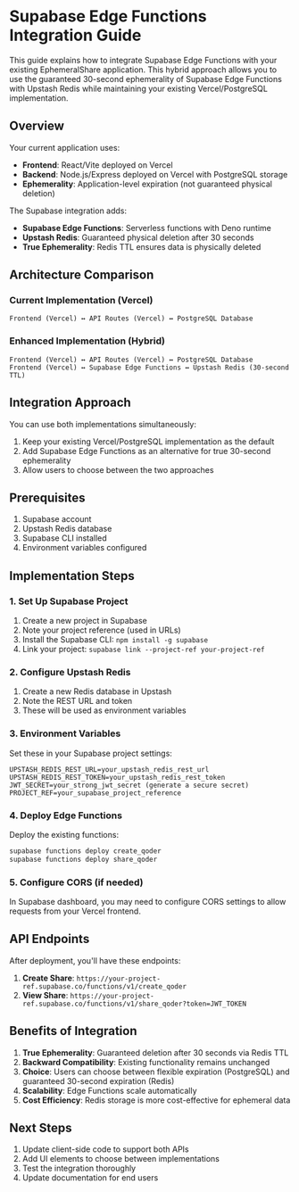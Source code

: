 # Supabase Edge Functions Integration Guide

This guide explains how to integrate Supabase Edge Functions with your existing EphemeralShare application. This hybrid approach allows you to use the guaranteed 30-second ephemerality of Supabase Edge Functions with Upstash Redis while maintaining your existing Vercel/PostgreSQL implementation.

## Overview

Your current application uses:
- **Frontend**: React/Vite deployed on Vercel
- **Backend**: Node.js/Express deployed on Vercel with PostgreSQL storage
- **Ephemerality**: Application-level expiration (not guaranteed physical deletion)

The Supabase integration adds:
- **Supabase Edge Functions**: Serverless functions with Deno runtime
- **Upstash Redis**: Guaranteed physical deletion after 30 seconds
- **True Ephemerality**: Redis TTL ensures data is physically deleted

## Architecture Comparison

### Current Implementation (Vercel)
```
Frontend (Vercel) ↔ API Routes (Vercel) ↔ PostgreSQL Database
```

### Enhanced Implementation (Hybrid)
```
Frontend (Vercel) ↔ API Routes (Vercel) ↔ PostgreSQL Database
Frontend (Vercel) ↔ Supabase Edge Functions ↔ Upstash Redis (30-second TTL)
```

## Integration Approach

You can use both implementations simultaneously:
1. Keep your existing Vercel/PostgreSQL implementation as the default
2. Add Supabase Edge Functions as an alternative for true 30-second ephemerality
3. Allow users to choose between the two approaches

## Prerequisites

1. Supabase account
2. Upstash Redis database
3. Supabase CLI installed
4. Environment variables configured

## Implementation Steps

### 1. Set Up Supabase Project

1. Create a new project in Supabase
2. Note your project reference (used in URLs)
3. Install the Supabase CLI: `npm install -g supabase`
4. Link your project: `supabase link --project-ref your-project-ref`

### 2. Configure Upstash Redis

1. Create a new Redis database in Upstash
2. Note the REST URL and token
3. These will be used as environment variables

### 3. Environment Variables

Set these in your Supabase project settings:

```
UPSTASH_REDIS_REST_URL=your_upstash_redis_rest_url
UPSTASH_REDIS_REST_TOKEN=your_upstash_redis_rest_token
JWT_SECRET=your_strong_jwt_secret (generate a secure secret)
PROJECT_REF=your_supabase_project_reference
```

### 4. Deploy Edge Functions

Deploy the existing functions:

```bash
supabase functions deploy create_qoder
supabase functions deploy share_qoder
```

### 5. Configure CORS (if needed)

In Supabase dashboard, you may need to configure CORS settings to allow requests from your Vercel frontend.

## API Endpoints

After deployment, you'll have these endpoints:

1. **Create Share**: `https://your-project-ref.supabase.co/functions/v1/create_qoder`
2. **View Share**: `https://your-project-ref.supabase.co/functions/v1/share_qoder?token=JWT_TOKEN`

## Benefits of Integration

1. **True Ephemerality**: Guaranteed deletion after 30 seconds via Redis TTL
2. **Backward Compatibility**: Existing functionality remains unchanged
3. **Choice**: Users can choose between flexible expiration (PostgreSQL) and guaranteed 30-second expiration (Redis)
4. **Scalability**: Edge Functions scale automatically
5. **Cost Efficiency**: Redis storage is more cost-effective for ephemeral data

## Next Steps

1. Update client-side code to support both APIs
2. Add UI elements to choose between implementations
3. Test the integration thoroughly
4. Update documentation for end users